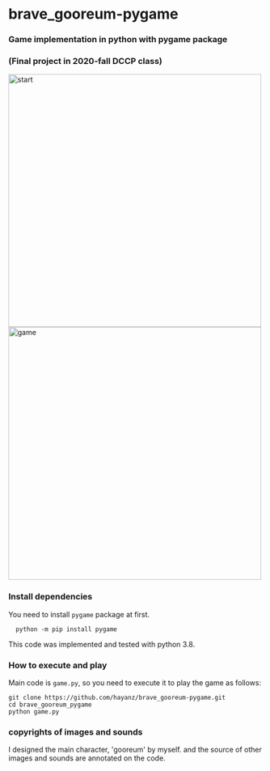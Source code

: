 # brave_gooreum-pygame
### Game implementation in python with pygame package
### (Final project in 2020-fall DCCP class)

<img width="500" alt="start" src="https://user-images.githubusercontent.com/74823674/167914827-3a40f3ba-0bc5-48e1-a510-e09937269701.png">
<img width="500" alt="game" src="https://user-images.githubusercontent.com/74823674/167914910-e9fb0dcb-9bb0-486e-bbf6-5c8740aca465.png">

### Install dependencies
You need to install ```pygame``` package at first.
```
  python -m pip install pygame
```
This code was implemented and tested with python 3.8.

### How to execute and play
Main code is ```game.py```, so you need to execute it to play the game as follows:

```
git clone https://github.com/hayanz/brave_gooreum-pygame.git
cd brave_gooreum_pygame
python game.py
```

### copyrights of images and sounds
I designed the main character, 'gooreum' by myself. and the source of other images and sounds are annotated on the code.
